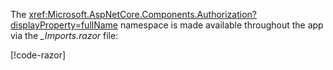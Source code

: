 The <xref:Microsoft.AspNetCore.Components.Authorization?displayProperty=fullName> namespace is made available throughout the app via the *_Imports.razor* file:

[!code-razor[](imports-hosted.razor?highlight=3)]
